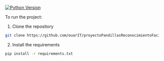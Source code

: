[![Python Version](https://img.shields.io/badge/python-3.10-hotpink.svg)](https://python.org)

To run the project:
1. Clone the repository
```bash
git clone https://github.com/ouarIT/proyectoPandillasReconocimientoFacial.git
```
2. Install the requirements
```bash
pip install -r requirements.txt
```
